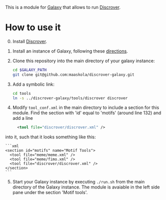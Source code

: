 This is a module for [Galaxy](http://galaxyproject.org/) that allows to run [Discrover](https://github.com/maaskola/discrover).

How to use it
=============

0. Install [Discrover](https://github.com/maaskola/discrover).
1. Install an instance of Galaxy, following these [directions](https://wiki.galaxyproject.org/Admin/GetGalaxy).
2. Clone this repository into the main directory of your galaxy instance:

    ```sh
    cd $GALAXY_PATH
    git clone git@github.com:maaskola/discrover-galaxy.git
    ```
3. Add a symbolic link:

    ```sh
    cd tools
    ln -s ../discrover-galaxy/tools/discrover discrover
    ```
4. Modify ```tool_conf.xml``` in the main directory to include a section for this module.
  Find the section with 'id' equal to 'motifs' (around line 132) and add a line

    ```xml
      <tool file="discrover/discrover.xml" />
    ```

  into it, such that it looks something like this:

    ```xml
    <section id="motifs" name="Motif Tools">
      <tool file="meme/meme.xml" />
      <tool file="meme/fimo.xml" />
      <tool file="discrover/discrover.xml" />
    </section>
    ```

5. Start your Galaxy instance by executing ```./run.sh``` from the main directory of the Galaxy instance. The module is avaiable in the left side pane under the section 'Motif tools'.
